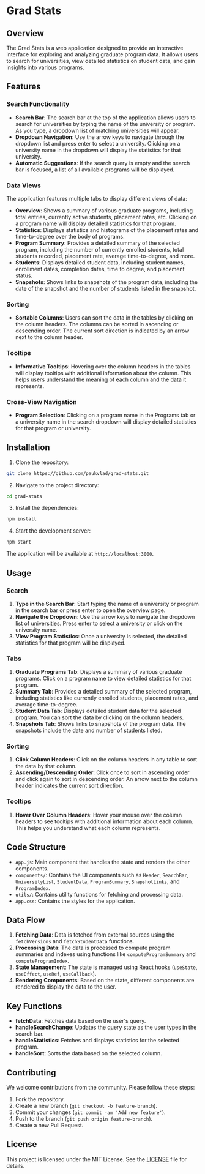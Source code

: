 # Grad Stats

## Overview

The Grad Stats is a web application designed to provide an interactive interface for exploring and analyzing graduate program data.
It allows users to search for universities, view detailed statistics on student data, and gain insights into various programs.

## Features

### Search Functionality

- **Search Bar**: The search bar at the top of the application allows users to search for universities by typing the name of the university or program. As you type, a dropdown list of matching universities will appear.
- **Dropdown Navigation**: Use the arrow keys to navigate through the dropdown list and press enter to select a university. Clicking on a university name in the dropdown will display the statistics for that university.
- **Automatic Suggestions**: If the search query is empty and the search bar is focused, a list of all available programs will be displayed.

### Data Views

The application features multiple tabs to display different views of data:

- **Overview**: Shows a summary of various graduate programs, including total entries, currently active students, placement rates, etc. Clicking on a program name will display detailed statistics for that program.
- **Statistics**: Displays statistics and histograms of the placement rates and time-to-degree over the body of programs.
- **Program Summary**: Provides a detailed summary of the selected program, including the number of currently enrolled students, total students recorded, placement rate, average time-to-degree, and more.
- **Students**: Displays detailed student data, including student names, enrollment dates, completion dates, time to degree, and placement status.
- **Snapshots**: Shows links to snapshots of the program data, including the date of the snapshot and the number of students listed in the snapshot.

### Sorting

- **Sortable Columns**: Users can sort the data in the tables by clicking on the column headers. The columns can be sorted in ascending or descending order. The current sort direction is indicated by an arrow next to the column header.

### Tooltips

- **Informative Tooltips**: Hovering over the column headers in the tables will display tooltips with additional information about the column. This helps users understand the meaning of each column and the data it represents.

### Cross-View Navigation

- **Program Selection**: Clicking on a program name in the Programs tab or a university name in the search dropdown will display detailed statistics for that program or university.

## Installation

1. Clone the repository:

```sh
git clone https://github.com/paukvlad/grad-stats.git
```

2. Navigate to the project directory:

```sh
cd grad-stats
```

3. Install the dependencies:

```sh
npm install
```

4. Start the development server:

```sh
npm start
```

The application will be available at `http://localhost:3000`.

## Usage

### Search

1. **Type in the Search Bar**: Start typing the name of a university or program in the search bar or press enter to open the overview page.
2. **Navigate the Dropdown**: Use the arrow keys to navigate the dropdown list of universities. Press enter to select a university or click on the university name.
3. **View Program Statistics**: Once a university is selected, the detailed statistics for that program will be displayed.

### Tabs

1. **Graduate Programs Tab**: Displays a summary of various graduate programs. Click on a program name to view detailed statistics for that program.
2. **Summary Tab**: Provides a detailed summary of the selected program, including statistics like currently enrolled students, placement rates, and average time-to-degree.
3. **Student Data Tab**: Displays detailed student data for the selected program. You can sort the data by clicking on the column headers.
4. **Snapshots Tab**: Shows links to snapshots of the program data. The snapshots include the date and number of students listed.

### Sorting

1. **Click Column Headers**: Click on the column headers in any table to sort the data by that column.
2. **Ascending/Descending Order**: Click once to sort in ascending order and click again to sort in descending order. An arrow next to the column header indicates the current sort direction.

### Tooltips

1. **Hover Over Column Headers**: Hover your mouse over the column headers to see tooltips with additional information about each column. This helps you understand what each column represents.

## Code Structure

- `App.js`: Main component that handles the state and renders the other components.
- `components/`: Contains the UI components such as `Header`, `SearchBar`, `UniversityList`, `StudentData`, `ProgramSummary`, `SnapshotLinks`, and `ProgramIndex`.
- `utils/`: Contains utility functions for fetching and processing data.
- `App.css`: Contains the styles for the application.

## Data Flow

1. **Fetching Data**: Data is fetched from external sources using the `fetchVersions` and `fetchStudentData` functions.
2. **Processing Data**: The data is processed to compute program summaries and indexes using functions like `computeProgramSummary` and `computeProgramIndex`.
3. **State Management**: The state is managed using React hooks (`useState`, `useEffect`, `useRef`, `useCallback`).
4. **Rendering Components**: Based on the state, different components are rendered to display the data to the user.

## Key Functions

- **fetchData**: Fetches data based on the user's query.
- **handleSearchChange**: Updates the query state as the user types in the search bar.
- **handleStatistics**: Fetches and displays statistics for the selected program.
- **handleSort**: Sorts the data based on the selected column.

## Contributing

We welcome contributions from the community. Please follow these steps:

1. Fork the repository.
2. Create a new branch (`git checkout -b feature-branch`).
3. Commit your changes (`git commit -am 'Add new feature'`).
4. Push to the branch (`git push origin feature-branch`).
5. Create a new Pull Request.

## License

This project is licensed under the MIT License. See the [LICENSE](LICENSE) file for details.
